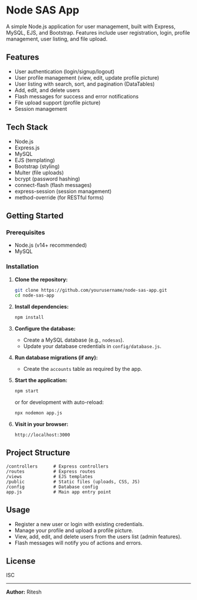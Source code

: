 # Node SAS App

A simple Node.js application for user management, built with Express, MySQL, EJS, and Bootstrap. Features include user registration, login, profile management, user listing, and file upload.

## Features

- User authentication (login/signup/logout)
- User profile management (view, edit, update profile picture)
- User listing with search, sort, and pagination (DataTables)
- Add, edit, and delete users
- Flash messages for success and error notifications
- File upload support (profile picture)
- Session management

## Tech Stack

- Node.js
- Express.js
- MySQL
- EJS (templating)
- Bootstrap (styling)
- Multer (file uploads)
- bcrypt (password hashing)
- connect-flash (flash messages)
- express-session (session management)
- method-override (for RESTful forms)

## Getting Started

### Prerequisites

- Node.js (v14+ recommended)
- MySQL

### Installation

1. **Clone the repository:**
   ```bash
   git clone https://github.com/yourusername/node-sas-app.git
   cd node-sas-app
   ```

2. **Install dependencies:**
   ```bash
   npm install
   ```

3. **Configure the database:**
   - Create a MySQL database (e.g., `nodesas`).
   - Update your database credentials in `config/database.js`.

4. **Run database migrations (if any):**
   - Create the `accounts` table as required by the app.

5. **Start the application:**
   ```bash
   npm start
   ```
   or for development with auto-reload:
   ```bash
   npx nodemon app.js
   ```

6. **Visit in your browser:**
   ```
   http://localhost:3000
   ```

## Project Structure

```
/controllers      # Express controllers
/routes           # Express routes
/views            # EJS templates
/public           # Static files (uploads, CSS, JS)
/config           # Database config
app.js            # Main app entry point
```

## Usage

- Register a new user or login with existing credentials.
- Manage your profile and upload a profile picture.
- View, add, edit, and delete users from the users list (admin features).
- Flash messages will notify you of actions and errors.

## License

ISC

---

**Author:** Ritesh